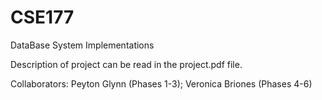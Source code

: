 # CSE177
DataBase System Implementations

Description of project can be read in the project.pdf file.

Collaborators: Peyton Glynn (Phases 1-3); Veronica Briones (Phases 4-6)
